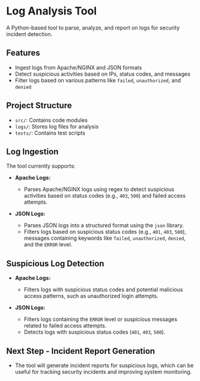# Log Analysis Tool  
A Python-based tool to parse, analyze, and report on logs for security incident detection.

## Features  
- Ingest logs from Apache/NGINX and JSON formats  
- Detect suspicious activities based on IPs, status codes, and messages  
- Filter logs based on various patterns like `failed`, `unauthorized`, and `denied`  

## Project Structure  
- `src/`: Contains code modules  
- `logs/`: Stores log files for analysis  
- `tests/`: Contains test scripts

## Log Ingestion  
The tool currently supports:
- **Apache Logs:**  
  - Parses Apache/NGINX logs using regex to detect suspicious activities based on status codes (e.g., `403`, `500`) and failed access attempts.
  
- **JSON Logs:**  
  - Parses JSON logs into a structured format using the `json` library.
  - Filters logs based on suspicious status codes (e.g., `401`, `403`, `500`), messages containing keywords like `failed`, `unauthorized`, `denied`, and the `ERROR` level.

## Suspicious Log Detection  
- **Apache Logs:**  
  - Filters logs with suspicious status codes and potential malicious access patterns, such as unauthorized login attempts.

- **JSON Logs:**  
  - Filters logs containing the `ERROR` level or suspicious messages related to failed access attempts.
  - Detects logs with suspicious status codes (`401`, `403`, `500`).

## Next Step - Incident Report Generation  
- The tool will generate incident reports for suspicious logs, which can be useful for tracking security incidents and improving system monitoring.

